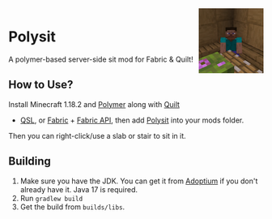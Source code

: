 <img width="128" src="src/main/resources/pack.png" alt="Plymouth Utilities" align="right"/>
<div align="left">

# Polysit

A polymer-based server-side sit mod for Fabric & Quilt!

## How to Use?

Install Minecraft 1.18.2 and [Polymer](https://modrinth.com/mod/polymer) along with [Quilt](https://quiltmc.org/install)
+ [QSL](https://modrinth.com/mod/qsl), or [Fabric](https://fabricmc.net/use) + [Fabric API](https://modrinth.com/mod/fabric-api), then add [Polysit](https://github.com/the-glitch-network/polysit/releases) into your mods folder.

Then you can right-click/use a slab or stair to sit in it.

## Building

1. Make sure you have the JDK. You can get it from [Adoptium](https://adoptium.net) if you don't already have it. Java
   17 is required.
2. Run `gradlew build`
3. Get the build from `builds/libs`.

</div>